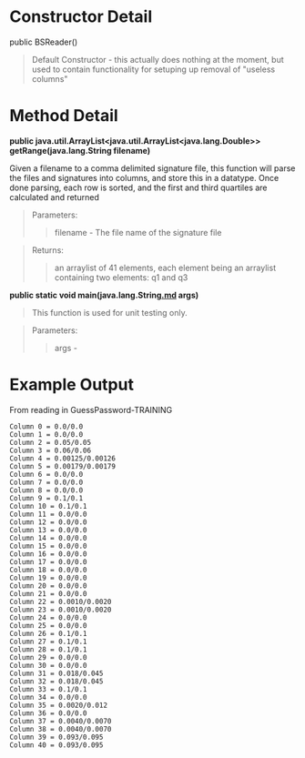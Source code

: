 # Constructor Detail #


public BSReader()

> Default Constructor - this actually does nothing at the moment, but used to contain functionality for setuping up removal of "useless columns"

# Method Detail #


**public java.util.ArrayList<java.util.ArrayList<java.lang.Double>> getRange(java.lang.String filename)**

Given a filename to a comma delimited signature file, this function will parse the files and signatures into columns, and store this in a datatype. Once done parsing, each row is sorted, and the first and third quartiles are calculated and returned

> Parameters:
> > filename - The file name of the signature file

> Returns:
> > an arraylist of 41 elements, each element being an arraylist containing two elements: q1 and q3



**public static void main(java.lang.String[.md](.md) args)**


> This function is used for unit testing only.

> Parameters:
> > args -


# Example Output #
From reading in GuessPassword-TRAINING

```
Column 0 = 0.0/0.0
Column 1 = 0.0/0.0
Column 2 = 0.05/0.05
Column 3 = 0.06/0.06
Column 4 = 0.00125/0.00126
Column 5 = 0.00179/0.00179
Column 6 = 0.0/0.0
Column 7 = 0.0/0.0
Column 8 = 0.0/0.0
Column 9 = 0.1/0.1
Column 10 = 0.1/0.1
Column 11 = 0.0/0.0
Column 12 = 0.0/0.0
Column 13 = 0.0/0.0
Column 14 = 0.0/0.0
Column 15 = 0.0/0.0
Column 16 = 0.0/0.0
Column 17 = 0.0/0.0
Column 18 = 0.0/0.0
Column 19 = 0.0/0.0
Column 20 = 0.0/0.0
Column 21 = 0.0/0.0
Column 22 = 0.0010/0.0020
Column 23 = 0.0010/0.0020
Column 24 = 0.0/0.0
Column 25 = 0.0/0.0
Column 26 = 0.1/0.1
Column 27 = 0.1/0.1
Column 28 = 0.1/0.1
Column 29 = 0.0/0.0
Column 30 = 0.0/0.0
Column 31 = 0.018/0.045
Column 32 = 0.018/0.045
Column 33 = 0.1/0.1
Column 34 = 0.0/0.0
Column 35 = 0.0020/0.012
Column 36 = 0.0/0.0
Column 37 = 0.0040/0.0070
Column 38 = 0.0040/0.0070
Column 39 = 0.093/0.095
Column 40 = 0.093/0.095

```